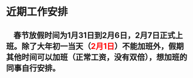 # 近期工作安排
## &nbsp;&nbsp;&nbsp;&nbsp;春节放假时间为1月31日到2月6日，2月7日正式上班。除了大年初一当天（<font color=red>2月1日</font>）不能加班外，假期其他时间可以加班（正常工资，没有双倍），想加班的同事自行安排。
